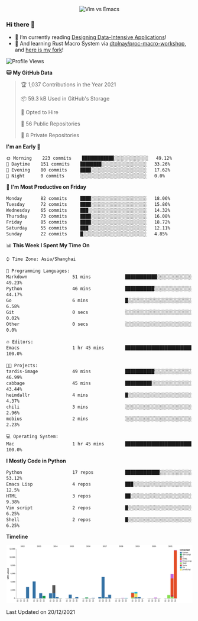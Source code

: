 <p align="center">
    <img src="https://gist.githubusercontent.com/coldnight/e696baffb094e71c96cb302118878eae/raw/40ea5053a6f66cc65f90f437e4173497da225958/banner.gif" alt="Vim vs Emacs" />
</p>

### Hi there 👋

- 📖 I’m currently reading [Designing Data-Intensive Applications](https://www.oreilly.com/library/view/designing-data-intensive-applications/9781491903063/)!
- 🌱 And learning Rust Macro System via [dtolnay/proc-macro-workshop](https://github.com/dtolnay/proc-macro-workshop), and [here is my fork](https://github.com/coldnight/proc-macro-workshop)!

<!--START_SECTION:waka-->
![Profile Views](http://img.shields.io/badge/Profile%20Views-0-blue)

**🐱 My GitHub Data** 

> 🏆 1,037 Contributions in the Year 2021
 > 
> 📦 59.3 kB Used in GitHub's Storage 
 > 
> 💼 Opted to Hire
 > 
> 📜 56 Public Repositories 
 > 
> 🔑 8 Private Repositories  
 > 
**I'm an Early 🐤** 

```text
🌞 Morning    223 commits    ████████████░░░░░░░░░░░░░   49.12% 
🌆 Daytime    151 commits    ████████░░░░░░░░░░░░░░░░░   33.26% 
🌃 Evening    80 commits     ████░░░░░░░░░░░░░░░░░░░░░   17.62% 
🌙 Night      0 commits      ░░░░░░░░░░░░░░░░░░░░░░░░░   0.0%

```
📅 **I'm Most Productive on Friday** 

```text
Monday       82 commits     ████░░░░░░░░░░░░░░░░░░░░░   18.06% 
Tuesday      72 commits     ████░░░░░░░░░░░░░░░░░░░░░   15.86% 
Wednesday    65 commits     ███░░░░░░░░░░░░░░░░░░░░░░   14.32% 
Thursday     73 commits     ████░░░░░░░░░░░░░░░░░░░░░   16.08% 
Friday       85 commits     ████░░░░░░░░░░░░░░░░░░░░░   18.72% 
Saturday     55 commits     ███░░░░░░░░░░░░░░░░░░░░░░   12.11% 
Sunday       22 commits     █░░░░░░░░░░░░░░░░░░░░░░░░   4.85%

```


📊 **This Week I Spent My Time On** 

```text
⌚︎ Time Zone: Asia/Shanghai

💬 Programming Languages: 
Markdown                 51 mins             ████████████░░░░░░░░░░░░░   49.23% 
Python                   46 mins             ███████████░░░░░░░░░░░░░░   44.17% 
Go                       6 mins              █░░░░░░░░░░░░░░░░░░░░░░░░   6.58% 
Git                      0 secs              ░░░░░░░░░░░░░░░░░░░░░░░░░   0.02% 
Other                    0 secs              ░░░░░░░░░░░░░░░░░░░░░░░░░   0.0%

🔥 Editors: 
Emacs                    1 hr 45 mins        █████████████████████████   100.0%

🐱‍💻 Projects: 
tardis-image             49 mins             ███████████░░░░░░░░░░░░░░   46.99% 
cabbage                  45 mins             ██████████░░░░░░░░░░░░░░░   43.44% 
heimdallr                4 mins              █░░░░░░░░░░░░░░░░░░░░░░░░   4.37% 
chili                    3 mins              ░░░░░░░░░░░░░░░░░░░░░░░░░   2.96% 
mobius                   2 mins              ░░░░░░░░░░░░░░░░░░░░░░░░░   2.23%

💻 Operating System: 
Mac                      1 hr 45 mins        █████████████████████████   100.0%

```

**I Mostly Code in Python** 

```text
Python                   17 repos            █████████████░░░░░░░░░░░░   53.12% 
Emacs Lisp               4 repos             ███░░░░░░░░░░░░░░░░░░░░░░   12.5% 
HTML                     3 repos             ██░░░░░░░░░░░░░░░░░░░░░░░   9.38% 
Vim script               2 repos             █░░░░░░░░░░░░░░░░░░░░░░░░   6.25% 
Shell                    2 repos             █░░░░░░░░░░░░░░░░░░░░░░░░   6.25%

```


**Timeline**

![Chart not found](https://raw.githubusercontent.com/coldnight/coldnight/master/charts/bar_graph.png) 


 Last Updated on 20/12/2021
<!--END_SECTION:waka-->

